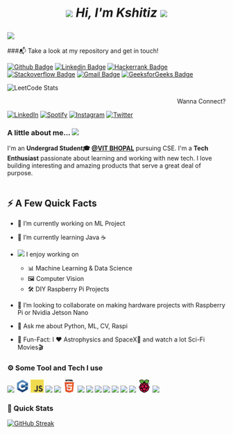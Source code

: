 <h1>
  <p align="center">
    <i
      ><img
        src="https://slackmojis.com/emojis/7248-baby-yoda-soup/download"
        width="30px"
      />
      Hi, I'm Kshitiz
      <img
        src="https://slackmojis.com/emojis/7248-baby-yoda-soup/download"
        width="30px"
      />
    </i>
  </p>
</h1>
<p align ="left">
  <img src="https://readme-typing-svg.herokuapp.com?color=2ABD90&lines=Open+source+enthusiast+%E2%9D%A4%EF%B8%8F;Web+Developer+;UI-UX+Designer+%F0%9F%91%BB">
</p>

 ###📬 Take a look at my repository and get in touch!
 
[![Github Badge](http://img.shields.io/badge/-Github-black?style=flat-square&logo=github&link=https://github.com/Kshitizprakash09/)](https://github.com/Kshitizprakash09/) [![Linkedin Badge](https://img.shields.io/badge/-LinkedIn-blue?style=flat-square&logo=Linkedin&logoColor=white&link=https://www.linkedin.com/in/kshitizprakash09/)](https://www.linkedin.com/in/kshitizprakash09)
[![Hackerrank Badge](https://img.shields.io/badge/-Hackerrank-2EC866?style=flat-square&logo=HackerRank&logoColor=white&link=https://www.hackerrank.com/kshitizprakash09)](https://www.hackerrank.com/kshitizprakash09)
[![Stackoverflow Badge](https://img.shields.io/badge/-Stack%20overflow-FE7A16?style=flat-square&logo=stack-overflow&logoColor=white&link=https://stackoverflow.com/users/15394710/kshitiz-prakash)](https://stackoverflow.com/users/15394710/kshitiz-prakash)
[![Gmail Badge](https://img.shields.io/badge/-Gmail-d14836?style=flat-square&logo=Gmail&logoColor=white&link=mailto:kshitizprakash09@gmail.com)](mailto:kshitizprakash09@gmail.com)
[![GeeksforGeeks Badge](https://img.shields.io/badge/-GeeksforGeeks-0F9D58?style=flat-square&logo=GeeksforGeeks&logoColor=white&link=https://auth.geeksforgeeks.org/user/kshitizprakash0907)](https://auth.geeksforgeeks.org/user/kshitizprakash0907)


![LeetCode Stats](https://leetcard.jacoblin.cool/kshitizprakash9703?theme=nord&font=Baloo%20Tammudu%202&ext=activity)

<p align = "right"> Wanna Connect? <br>
 <a href=https://www.flaticon.com/free-icon/github_2111432></a>

[![LinkedIn](https://img.shields.io/badge/LinkedIn-kshitizprakash09-blue?logo=linkedin&logoColor=white&link=https://www.linkedin.com/in/kshitizprakash09/)](https://www.linkedin.com/in/kshitizprakash09/)
[![Spotify](https://img.shields.io/badge/Spotify-Kshitiz09-green?logo=spotify&logoColor=white&link=https://open.spotify.com/user/31il2gan25khssbhmxraac3cocpu)](https://open.spotify.com/user/31il2gan25khssbhmxraac3cocpu)
[![Instagram](https://img.shields.io/badge/Instagram-kshitiz_prakash09-red?logo=instagram&logoColor=white&link=https://www.instagram.com/kshitiz_prakash09/)](https://www.instagram.com/kshitiz_prakash09/)
[![Twitter](https://img.shields.io/badge/Twitter-YourHandle-blue?logo=twitter&logoColor=white&link=https://twitter.com/your-twitter-handle)](https://twitter.com/your-twitter-handle)

</p>

### A little about me...  <img src="https://media.giphy.com/media/VgCDAzcKvsR6OM0uWg/giphy.gif" width="50"> 
I'm an **Undergrad Student🎓 [@VIT BHOPAL](https://vitbhopal.ac.in/)** pursuing CSE. I'm a **Tech Enthusiast** passionate about learning and working with new tech. I love building interesting and amazing products that serve a great deal of purpose. <br/><br/>




## ⚡️ A Few Quick Facts

- 🔭 I’m currently working on ML Project
- 🌱 I’m currently learning Java ☕


- <img src="https://media.giphy.com/media/WUlplcMpOCEmTGBtBW/giphy.gif" width="20">  I enjoy working on
  - 📊 Machine Learning & Data Science
  - 🖼 Computer Vision
  - 🛠 DIY Raspberry Pi Projects
- 👯 I’m looking to collaborate on making hardware projects with Raspberry Pi or Nvidia Jetson Nano
- 💬 Ask me about Python, ML, CV, Raspi
- 🎉 Fun-Fact: I ❤️ Astrophysics and SpaceX🚀 and watch a lot Sci-Fi Movies🎬

 



### ⚙️ Some Tool and Tech I use
<code><img height="30" src="https://avatars0.githubusercontent.com/u/1525981?s=200&v=4"></code>
<code><img height="30" src="https://raw.githubusercontent.com/github/explore/80688e429a7d4ef2fca1e82350fe8e3517d3494d/topics/cpp/cpp.png"></code>
<code><img height="30" src="https://raw.githubusercontent.com/github/explore/80688e429a7d4ef2fca1e82350fe8e3517d3494d/topics/javascript/javascript.png"></code>
<code><img height="30" src="https://avatars3.githubusercontent.com/u/9950313?s=200&v=4"></code>
  <code><img height="30" src="https://avatars1.githubusercontent.com/u/45120?s=200&v=4"></code>
<code><img height="30" src="https://raw.githubusercontent.com/github/explore/80688e429a7d4ef2fca1e82350fe8e3517d3494d/topics/html/html.png"></code>
<code><img height="30" src="https://avatars1.githubusercontent.com/u/1517864?s=200&v=4"></code>
<code><img height="30" src="https://avatars1.githubusercontent.com/u/2918581?s=200&v=4"></code>
<code><img height="30" src="https://avatars3.githubusercontent.com/u/18133?s=200&v=4"></code>
<code><img height="30" src="https://avatars1.githubusercontent.com/u/5009934?s=200&v=4"></code>
<code><img height="30" src="https://avatars0.githubusercontent.com/u/365630?s=88&v=4"></code>
<code><img height="30" src="https://avatars.githubusercontent.com/u/15658638"></code>
<code><img height="30" src="https://avatars.githubusercontent.com/u/34455048"></code>
<code><img height="30" src="https://raw.githubusercontent.com/github/explore/80688e429a7d4ef2fca1e82350fe8e3517d3494d/topics/raspberry-pi/raspberry-pi.png"></code>
<code><img height="30" src="https://avatars2.githubusercontent.com/u/1728152?s=200&v=4"></code>  


### 🚀 Quick Stats
[![GitHub Streak](https://github-readme-streak-stats.herokuapp.com?user=kshitizprakash09&theme=dark&hide_border=true)](https://git.io/streak-stats)
<!-- <img width="340" height="155" align="center" 
     src="https://github-readme-stats-defcon27.vercel.app/api/top-langs/?username=Defcon27&langs_count=6&hide=handlebars,jupyter notebook,css&theme=react&line_height=27&layout=compact" /> -->
</p>


<!-- ![Profile Views](https://komarev.com/ghpvc/?username=Defcon27) -->


<!-- <details>
<summary> 💥 Working on </summary>
<br>
<p align="center">
<a href="https://github.com/Defcon27/Machine-Learning">
<img src="https://github-readme-stats-defcon27.vercel.app/api/pin/?username=Defcon27&repo=Machine-Learning&show_owner=true&theme=react" />
</a>&ensp;
<a href="https://github.com/Defcon27/Deep-Learning">
<img src="https://github-readme-stats-defcon27.vercel.app/api/pin/?username=Defcon27&repo=Deep-Learning&show_owner=true&theme=react" />
</a>
</p>
</details> -->



<!--
**Defcon27/Defcon27** is a ✨ _special_ ✨ repository because its `README.md` (this file) appears on your GitHub profile.

pic on right
<img height="270" src="sss.svg" align=right>

 
views
![Profile Views](https://komarev.com/ghpvc/?username=Defcon27)
[![HitCount](http://hits.dwyl.com/Defcon27/.svg)](http://hits.dwyl.com/Defcon27)


social modded badge
<a href="https://www.linkedin.com/in/michael-hoffmann-3b8933b1"><img src="https://img.shields.io/badge/linkedin-%230077B5.svg?&style=for-the-badge&logo=linkedin&logoColor=white" height=25></a>


language badges:
![Python](https://img.shields.io/badge/Python-FECE00?style=flat&logo=Python&logoColor=3776AB)
![C](https://img.shields.io/badge/C-00599C?style=flat&logo=c)
![C++](https://img.shields.io/badge/C++-00599C?style=flat&logo=c%2b%2b)

![HTML5](https://img.shields.io/badge/HTML5-E34F26?style=flat&logo=html5&logoColor=white)
![CSS3](https://img.shields.io/badge/CSS3-1572B6?style=flat&logo=css3)
![Bootstrap](https://img.shields.io/badge/Bootstrap-563D7C?style=flat&logo=bootstrap)
![JavaScript](https://img.shields.io/badge/JavaScript-555555?style=flat&logo=javascript)
![Nodejs](https://img.shields.io/badge/Nodejs-555555?style=flat&logo=Node.js)
![MongoDB](https://img.shields.io/badge/MongoDB-555555?style=flat&logo=mongodb)

![Git](https://img.shields.io/badge/Git-555555?style=flat-square&logo=git)
![GitHub](https://img.shields.io/badge/GitHub-181717?style=flat-square&logo=github)


-->
